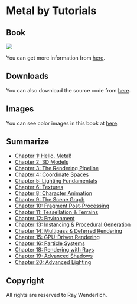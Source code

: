 # Metal by Tutorials

## Book

![](http://mobile.kyobobook.co.kr/common/image/resize?url=http://image.kyobobook.co.kr/images/book/large/988/l9781942878988.jpg)

You can get more information from [here](https://store.raywenderlich.com/products/metal-by-tutorials).

## Downloads

You can also download the source code from [here](https://store.raywenderlich.com/products/metal-by-tutorials-source-code).

## Images

You can see color images in this book at [here](https://www.raywenderlich.com/books/metal-by-tutorials).

## Summarize

 * [Chapter 1: Hello, Metal!](https://github.com/daemyung/metal-by-tutorials/tree/main/01-introduction-to-metal)
 * [Chapter 2: 3D Models](https://github.com/daemyung/metal-by-tutorials/tree/main/02-3d-models)
 * [Chapter 3: The Rendering Pipeline](https://github.com/daemyung/metal-by-tutorials/tree/main/03-rendering-pipeline)
 * [Chapter 4: Coordinate Spaces](https://github.com/daemyung/metal-by-tutorials/tree/main/04-3d-transforms)
 * [Chapter 5: Lighting Fundamentals](https://github.com/daemyung/metal-by-tutorials/tree/main/05-lighting-fundamentals)
 * [Chapter 6: Textures](https://github.com/daemyung/metal-by-tutorials/tree/main/06-textures)
 * [Chapter 8: Character Animation](https://github.com/daemyung/metal-by-tutorials/tree/main/08-character-animation)
 * [Chapter 9: The Scene Graph](https://github.com/daemyung/metal-by-tutorials/tree/main/09-scene-graph)
 * [Chapter 10: Fragment Post-Processing](https://github.com/daemyung/metal-by-tutorials/tree/main/10-trees-and-fog)
 * [Chapter 11: Tessellation & Terrains](https://github.com/daemyung/metal-by-tutorials/tree/main/11-tesselation-and-terrains)
 * [Chapter 12: Environment](https://github.com/daemyung/metal-by-tutorials/tree/main/12-environment)
 * [Chapter 13: Instancing & Procedural Generation](https://github.com/daemyung/metal-by-tutorials/tree/main/13-procedural-generation)
 * [Chapter 14: Multipass & Deferred Rendering](https://github.com/daemyung/metal-by-tutorials/tree/main/14-multipass-rendering)
 * [Chapter 15: GPU-Driven Rendering](https://github.com/daemyung/metal-by-tutorials/tree/main/15-gpu-driven-rendering)
 * [Chapter 16: Particle Systems](https://github.com/daemyung/metal-by-tutorials/tree/main/16-particle-systems)
 * [Chapter 18: Rendering with Rays](https://github.com/daemyung/metal-by-tutorials/tree/main/18-rendering-with-rays)
 * [Chapter 19: Advanced Shadows](https://github.com/daemyung/metal-by-tutorials/tree/main/19-shadows)
 * [Chapter 20: Advanced Lighting](https://github.com/daemyung/metal-by-tutorials/tree/main/20-advanced-lighting)

## Copyright

All rights are reserved to Ray Wenderlich.
